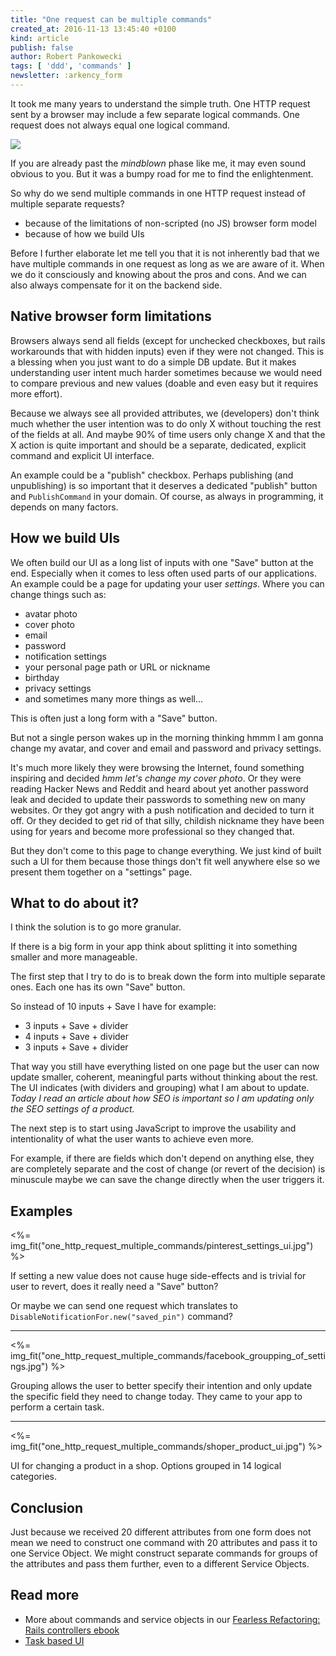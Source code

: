 ```yaml
---
title: "One request can be multiple commands"
created_at: 2016-11-13 13:45:40 +0100
kind: article
publish: false
author: Robert Pankowecki
tags: [ 'ddd', 'commands' ]
newsletter: :arkency_form
---
```


It took me many years to understand the simple truth. One HTTP request
sent by a browser may include a few separate logical commands. One
request does not always equal one logical command.

<!-- more -->

![](/assets/images/mindblown.gif)

If you are already past the _mindblown_ phase like me, it may even sound
obvious to you. But it was a bumpy road for me to find the enlightenment.

So why do we send multiple commands in one HTTP request instead of multiple
separate requests?

* because of the limitations of non-scripted (no JS) browser form model
* because of how we build UIs

Before I further elaborate let me tell you that it is not inherently bad that
we have multiple commands in one request as long as we are aware of it.
When we do it consciously and knowing about the pros and cons. And we can
also always compensate for it on the backend side.

## Native browser form limitations

Browsers always send all fields (except for unchecked checkboxes, but
rails workarounds that with hidden inputs) even if they were not changed.
This is a blessing when you just want to do a simple DB update. But it makes
understanding user intent much harder sometimes because we would need
to compare previous and new values (doable and even easy but it requires more effort).

Because we always see all provided attributes, we (developers) don't think
much whether the user intention was to do only X without touching the rest
of the fields at all. And maybe 90% of time users only change X and that the X
action is quite important and should be a separate, dedicated, explicit command
and explicit UI interface.

An example could be a "publish" checkbox. Perhaps publishing (and unpublishing)
is so important that it deserves a dedicated "publish" button and `PublishCommand`
in your domain. Of course, as always in programming, it depends on many factors.

## How we build UIs

We often build our UI as a long list of inputs with one "Save" button at the end.
Especially when it comes to less often used parts of our applications.
An example could be a page for updating your user _settings_. Where you can
change things such as:

* avatar photo
* cover photo
* email
* password
* notification settings
* your personal page path or URL or nickname
* birthday
* privacy settings
* and sometimes many more things as well...

This is often just a long form with a "Save" button.

But not a single person wakes up in the morning thinking hmmm I am gonna change
my avatar, and cover and email and password and privacy settings.

It's much more likely they were browsing the Internet, found something inspiring
and decided _hmm let's change my cover photo_. Or they were reading Hacker News
and Reddit and heard about yet another password leak and decided to update their
passwords to something new on many websites. Or they got angry with a push
notification and decided to turn it off. Or they decided to get rid of that
silly, childish nickname they have been using for years and become more professional
so they changed that.

But they don't come to this page to change everything. We just kind of built such
a UI for them because those things don't fit well anywhere else so we present them
together on a "settings" page.

## What to do about it?

I think the solution is to go more granular.

If there is a big form in your app think about splitting it into something smaller
and more manageable.

The first step that I try to do is to break down the form into multiple separate
ones. Each one has its own "Save" button.

So instead of 10 inputs + Save I have for example:

* 3 inputs + Save + divider
* 4 inputs + Save + divider
* 3 inputs + Save + divider

That way you still have everything listed on one page but the user can now update
smaller, coherent, meaningful parts without thinking about the rest.
The UI indicates (with dividers and grouping) what I am about to update.
_Today I read an article about how SEO is important so I am updating only the SEO settings of
a product._

The next step is to start using JavaScript to improve the usability and intentionality
of what the user wants to achieve even more.

For example, if there are fields which don't depend on anything else, they are
completely separate and the cost of change (or revert of the decision) is minuscule
maybe we can save the change directly when the user triggers it.

## Examples

<%= img_fit("one_http_request_multiple_commands/pinterest_settings_ui.jpg") %>

If setting a new value does not cause huge side-effects and is trivial for user to
revert, does it really need a "Save" button?

Or maybe we can send one request which translates to `DisableNotificationFor.new("saved_pin")`
command?

<hr>

<%= img_fit("one_http_request_multiple_commands/facebook_groupping_of_settings.jpg") %>

Grouping allows the user to better specify their intention and only update
the specific field they need to change today. They came to your app to perform
a certain task.

<hr>

<%= img_fit("one_http_request_multiple_commands/shoper_product_ui.jpg") %>

UI for changing a product in a shop. Options grouped in 14 logical categories.

## Conclusion

Just because we received 20 different attributes from one form does not mean
we need to construct one command with 20 attributes and pass it to
one Service Object. We might construct separate commands for groups of the
attributes and pass them further, even to a different Service Objects.

## Read more

* More about commands and service objects in our [Fearless Refactoring: Rails controllers ebook](http://rails-refactoring.com/)
* [Task based UI](https://cqrs.wordpress.com/documents/task-based-ui/)
